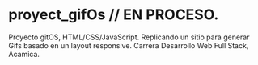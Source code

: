# proyect_gifOs // EN PROCESO.
Proyecto gitOS, HTML/CSS/JavaScript. Replicando un sitio para generar Gifs basado en un layout responsive.
Carrera Desarrollo Web Full Stack, Acamica.

